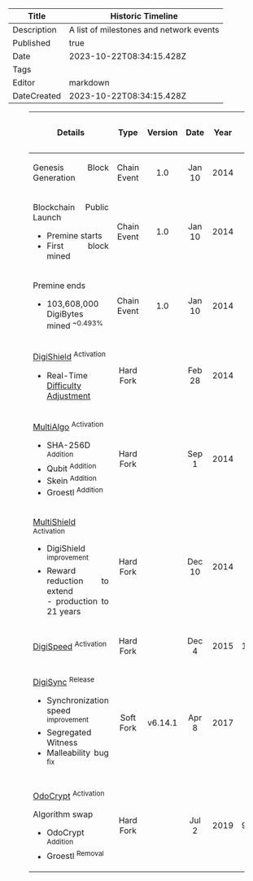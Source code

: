 | Title       | Historic Timeline           |
|-------------|-----------------------------|
| Description | A list of milestones and network events|
| Published   | true                        |
| Date        | 2023-10-22T08:34:15.428Z    |
| Tags        |                             |
| Editor      | markdown                    |
| DateCreated | 2023-10-22T08:34:15.428Z    |




<figure class="table">
  <table>
    <thead>
      <tr>
        <th>
          <p style="text-align:center;">Details</p>
        </th>
        <th>
          <p style="text-align:center;">Type</p>
        </th>
        <th>Version</th>
        <th>
          <p style="text-align:center;">Date</p>
        </th>
        <th>
          <p style="text-align:center;">Year</p>
        </th>
        <th>
          <p style="text-align:center;">Block Height #</p>
        </th>
        <th>
          <p style="text-align:center;">Timestamp (UTC)</p>
        </th>
      </tr>
    </thead>
    <tbody>
      <tr id="0">
        <td>
          <p style="text-align:justify;">Genesis Block Generation</p>
        </td>
        <td>
          <p style="text-align:center;">Chain Event</p>
        </td>
        <td>
          <p style="text-align:center;">1.0</p>
        </td>
        <td>
          <p style="text-align:center;">Jan 10</p>
        </td>
        <td>
          <p style="text-align:center;">2014</p>
        </td>
        <td>
          <p style="text-align:center;">0</p>
        </td>
        <td>
          <p style="text-align:center;">21:13:14</p>
        </td>
      </tr>
      <tr id="1">
        <td>
          <p style="text-align:justify;">Blockchain Public Launch</p>
          <ul>
            <li style="text-align:justify;">Premine starts</li>
            <li style="text-align:justify;">First block mined</li>
          </ul>
        </td>
        <td>
          <p style="text-align:center;">Chain Event</p>
        </td>
        <td>
          <p style="text-align:center;">1.0</p>
        </td>
        <td>
          <p style="text-align:center;">Jan 10</p>
        </td>
        <td>
          <p style="text-align:center;">2014</p>
        </td>
        <td>
          <p style="text-align:center;">1</p>
        </td>
        <td>
          <p style="text-align:center;">22:27:56</p>
        </td>
      </tr>
      <tr id="1439">
        <td>
          <p style="text-align:justify;">Premine ends</p>
          <ul>
            <li style="text-align:justify;">103,608,000 DigiBytes mined <sup>~0.493%</sup></li>
          </ul>
        </td>
        <td>
          <p style="text-align:center;">Chain Event</p>
        </td>
        <td>
          <p style="text-align:center;">1.0</p>
        </td>
        <td>
          <p style="text-align:center;">Jan 10</p>
        </td>
        <td>
          <p style="text-align:center;">2014</p>
        </td>
        <td>
          <p style="text-align:center;">1,439</p>
        </td>
        <td>
          <p style="text-align:center;">01:04:40</p>
        </td>
      </tr>
      <tr id="67200">
        <td>
          <p style="text-align:justify;"><a class="is-asset-link" href="../framework/terminology#digishield">DigiShield</a> <sup>Activation</sup></p>
          <ul>
            <li style="text-align:justify;">Real-Time <a class="is-asset-link" href="../framework/terminology#difficulty-adjustment">Difficulty Adjustment</a></li>
          </ul>
        </td>
        <td>
          <p style="text-align:center;">Hard Fork</p>
        </td>
        <td>
          <p style="text-align:center;">&nbsp;</p>
        </td>
        <td>
          <p style="text-align:center;">Feb 28</p>
        </td>
        <td>
          <p style="text-align:center;">2014</p>
        </td>
        <td>
          <p style="text-align:center;">67,200</p>
        </td>
        <td>
          <p style="text-align:center;">22:52:17</p>
        </td>
      </tr>
      <tr id="145000">
        <td>
          <p style="text-align:justify;"><a class="is-asset-link" href="../framework/terminology#multialgo">MultiAlgo</a> <sup>Activation</sup></p>
          <ul>
            <li style="text-align:justify;">SHA-256D <sup>Addition</sup></li>
            <li style="text-align:justify;">Qubit <sup>Addition</sup></li>
            <li style="text-align:justify;">Skein <sup>Addition</sup></li>
            <li style="text-align:justify;">Groestl <sup>Addition</sup></li>
          </ul>
        </td>
        <td>
          <p style="text-align:center;">Hard Fork</p>
        </td>
        <td>
          <p style="text-align:center;">&nbsp;</p>
        </td>
        <td>
          <p style="text-align:center;">Sep 1</p>
        </td>
        <td>
          <p style="text-align:center;">2014</p>
        </td>
        <td>
          <p style="text-align:center;">145,000</p>
        </td>
        <td>
          <p style="text-align:center;">18:32:42</p>
        </td>
      </tr>
      <tr id="400000">
        <td>
          <p style="text-align:justify;"><a class="is-asset-link" href="../framework/terminology#multishield">MultiShield</a> <sup>Activation</sup></p>
          <ul>
            <li style="text-align:justify;">DigiShield <sup>improvement</sup></li>
            <li style="text-align:justify;">Reward reduction to extend<br>- production to 21 years</li>
          </ul>
        </td>
        <td>
          <p style="text-align:center;">Hard Fork</p>
        </td>
        <td>
          <p style="text-align:center;">&nbsp;</p>
        </td>
        <td>
          <p style="text-align:center;">Dec 10</p>
        </td>
        <td>
          <p style="text-align:center;">2014</p>
        </td>
        <td>
          <p style="text-align:center;">400,000</p>
        </td>
        <td>
          <p style="text-align:center;">16:51:45</p>
        </td>
      </tr>
      <tr id="1430000">
        <td>
          <p style="text-align:justify;"><a class="is-asset-link" href="../framework/terminology#digispeed">DigiSpeed</a> <sup>Activation</sup></p>
        </td>
        <td>
          <p style="text-align:center;">Hard Fork</p>
        </td>
        <td>
          <p style="text-align:center;">&nbsp;</p>
        </td>
        <td>
          <p style="text-align:center;">Dec 4</p>
        </td>
        <td>
          <p style="text-align:center;">2015</p>
        </td>
        <td>
          <p style="text-align:center;">1,430,000</p>
        </td>
        <td>
          <p style="text-align:center;">13:35:44</p>
        </td>
      </tr>
      <tr id="digisync-implementation">
        <td>
          <p style="text-align:justify;"><a class="is-asset-link" href="../framework/terminology#digisync">DigiSync</a> <sup>Release</sup></p>
          <ul>
            <li style="text-align:justify;">Synchronization speed <sup>improvement</sup></li>
            <li style="text-align:justify;">Segregated Witness</li>
            <li style="text-align:justify;">Malleability bug <sup>fix</sup></li>
          </ul>
        </td>
        <td>
          <p style="text-align:center;">Soft Fork</p>
        </td>
        <td>
          <p style="text-align:center;">v6.14.1</p>
        </td>
        <td>
          <p style="text-align:center;">Apr 8</p>
        </td>
        <td>
          <p style="text-align:center;">2017</p>
        </td>
        <td>
          <p style="text-align:center;">N/A</p>
        </td>
        <td>
          <p style="text-align:center;">N/A</p>
        </td>
      </tr>
      <tr id="9112320">
        <td>
          <p style="text-align:justify;"><a class="is-asset-link" href="../framework/terminology#odocrypt">OdoCrypt</a> <sup>Activation</sup></p>
          <p style="text-align:justify;">Algorithm swap</p>
          <ul>
            <li>OdoCrypt <sup>Addition</sup></li>
            <li>Groestl <sup>Removal</sup></li>
          </ul>
        </td>
        <td>
          <p style="text-align:center;">Hard Fork</p>
        </td>
        <td>
          <p style="text-align:center;">&nbsp;</p>
        </td>
        <td>
          <p style="text-align:center;">Jul 2</p>
        </td>
        <td>
          <p style="text-align:center;">2019</p>
        </td>
        <td>
          <p style="text-align:center;">9,112,320</p>
        </td>
        <td>
          <p style="text-align:center;">01:00:22</p>
        </td>
      </tr>
    </tbody>
  </table>
</figure>